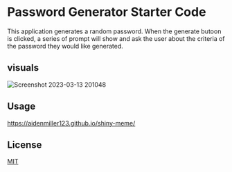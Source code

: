 # Password Generator Starter Code
This application generates a random password. When the generate butoon is clicked, a series of prompt will show and ask the user about the criteria of the password they would like generated. 



## visuals
![Screenshot 2023-03-13 201048](https://user-images.githubusercontent.com/123018143/224869811-8b40a035-af81-4192-b010-1269bb39fa32.png)


## Usage
https://aidenmiller123.github.io/shiny-meme/


## License

[MIT](https://choosealicense.com/licenses/mit/)
